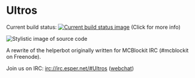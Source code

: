 Ultros
===================

Current build status: [![Current build status image](http://bamboo.gserv.me/plugins/servlet/buildStatusImage/ULTROS-ULTROS)](http://bamboo.gserv.me/browse/ULTROS-ULTROS) (Click for more info)

![Stylistic image of source code](http://i.imgur.com/3jkul51.png)

A rewrite of the helperbot originally written for MCBlockit IRC (#mcblockit on Freenode).

Join us on IRC: [irc://irc.esper.net/#Ultros](irc://irc.esper.net/#Ultros) ([webchat](https://webchat.esper.net/?nick=&channels=Ultros))
